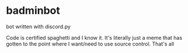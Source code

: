 # badminbot
bot written with discord.py

Code is certified spaghetti and I know it. It's literally just a meme that has gotten to the point where I want/need to use source control. That's all
